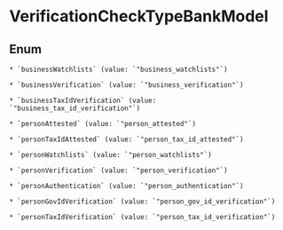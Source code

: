 
# VerificationCheckTypeBankModel

## Enum


    * `businessWatchlists` (value: `"business_watchlists"`)

    * `businessVerification` (value: `"business_verification"`)

    * `businessTaxIdVerification` (value: `"business_tax_id_verification"`)

    * `personAttested` (value: `"person_attested"`)

    * `personTaxIdAttested` (value: `"person_tax_id_attested"`)

    * `personWatchlists` (value: `"person_watchlists"`)

    * `personVerification` (value: `"person_verification"`)

    * `personAuthentication` (value: `"person_authentication"`)

    * `personGovIdVerification` (value: `"person_gov_id_verification"`)

    * `personTaxIdVerification` (value: `"person_tax_id_verification"`)



